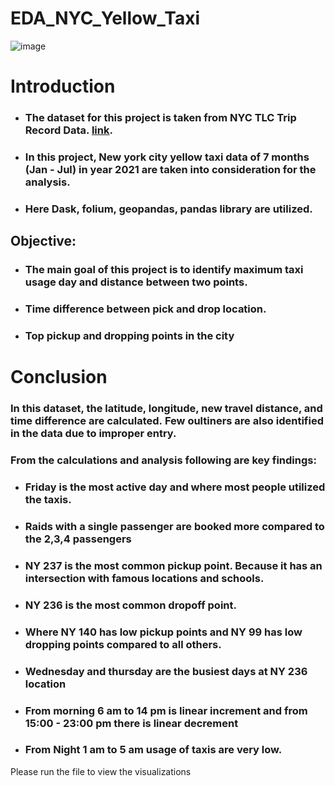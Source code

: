 # EDA_NYC_Yellow_Taxi
![image](https://user-images.githubusercontent.com/77428032/142013491-48450e8a-f601-474d-9474-1495822967fa.png)

# __Introduction__ 

- ### The dataset for this project is taken from NYC TLC Trip Record Data. [link]('https://www1.nyc.gov/site/tlc/about/tlc-trip-record-data.page').
- ### In this project, New york city yellow taxi data of 7 months (Jan - Jul) in year 2021 are taken into consideration for the analysis.
- ### Here Dask, folium, geopandas, pandas library are utilized.

## __Objective:__

- ### The main goal of this project is to identify maximum taxi usage day and distance between two points.
- ### Time difference between pick and drop location.
- ### Top pickup and dropping points in the city

# __Conclusion__

### __In this dataset, the latitude, longitude, new travel distance, and time difference are calculated. Few oultiners are also identified in the data due to improper entry.__

### __From the calculations and analysis following are key findings:__

- ### Friday is the most active day and where most people utilized the taxis.
- ### Raids with a single passenger are booked more compared to the 2,3,4 passengers
- ### NY 237 is the most common pickup point. Because it has an intersection with famous locations and schools.
- ### NY 236 is the most common dropoff point. 
- ### Where NY 140 has low pickup points and NY 99 has low dropping points compared to all others.
- ### Wednesday and thursday are the busiest days at NY 236 location
- ### From morning 6 am to 14 pm is linear increment and from 15:00 - 23:00 pm there is linear decrement
- ### From Night 1 am to 5 am usage of taxis are very low.

Please run the file to view the visualizations
